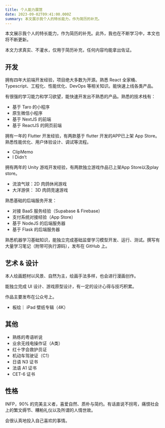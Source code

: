 ```yaml
---
title: 个人能力展馆
date: 2023-09-02T09:41:00.000Z
summary: 本文展示我个人的特长能力，作为简历的补充。
---
```



本文展示我个人的特长能力，作为简历的补充。此外，我也在不断学习中，本文也将不断更新。

本文力求真实、不灌水，仅用于简历补充，任何内容均能拿出佐证。

## 开发

拥有四年大前端开发经验，项目绝大多数为开源。熟悉 React 全家桶、Typescript、工程化、性能优化、DevOps 等相关知识。能快速上线各类产品。

有很强的学习能力和学习欲望，能快速开发出不熟悉的产品。熟悉的技术栈有：
- 基于 Taro 的小程序
- 原生微信小程序
- 基于 NextJS 的前端
- 基于 ReactJS 的网页前端



拥有一年的 Flutter 开发经验，有两款基于 flutter 开发的APP已上架 App Store。熟悉性能优化、用户体验设计、调试等流程。
- ClipMemo
- I Didn’t



拥有两年的 Unity 游戏开发经验，有两款独立游戏作品已上架App Store以及play store。
- 流浪气球：2D 肉鸽休闲游戏
- 大洋游侠： 3D 肉鸽竞速游戏



熟悉基础的后端服务开发：
- 对接 BaaS 服务经验（Supabase & Firebase）
- 支付系统对接经验（App Store）
- 基于 NodeJS 的后端服务器
- 基于 Flask 的后端服务器



熟悉机器学习基础知识，能独立完成基础监督学习模型开发、运行、测试。撰写有大量学习笔记（附带可执行源码），发布在 GitHub 上。

## 艺术 & 设计

本人绘画题材以风景、自然为主，绘画手法多样，也会进行漫画创作。

能独立完成 UI 设计、游戏原型设计，有一定的设计心得与技巧积累。

作品主要发布在公众号上。
- 板绘｜ iPad 壁纸专辑（4K）

## 其他
- 熟练的粤语听说
- 业余无线电操作证（A类）
- 红十字会救护员证
- 机动车驾驶证（C1）
- 日语 N3 证书
- 法语 A1 证书
- CET-6 证书

## 性格

INFP，90% 的完美主义者，喜爱自然、质朴与简约。有话直说不拐弯，痛恨社会上的繁文缛节、糟粕礼仪以及所谓的人情世故。

会很认真地投入自己喜欢的事情。

